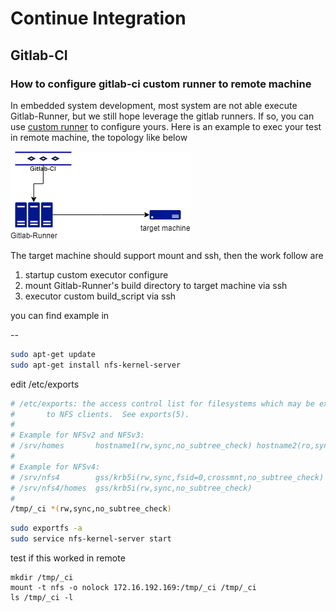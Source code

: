 # Continue Integration



## Gitlab-CI

### How to configure gitlab-ci custom runner to remote machine

In embedded system development, most system are not able execute Gitlab-Runner, but we still hope leverage the gitlab runners. If so, you can use [custom runner](https://docs.gitlab.com/runner/executors/custom.html) to configure yours. Here is an example to exec your test in remote machine, the topology like below

![](./images/gitlab-custom-executor.png)

The target machine should support mount and ssh, then the work follow are

1. startup custom executor configure
2. mount Gitlab-Runner's build directory to target machine via ssh
3. executor custom build_script via ssh

you can find example in 

--







```bash
sudo apt-get update
sudo apt-get install nfs-kernel-server
```

edit /etc/exports

```bash
# /etc/exports: the access control list for filesystems which may be exported
#		to NFS clients.  See exports(5).
#
# Example for NFSv2 and NFSv3:
# /srv/homes       hostname1(rw,sync,no_subtree_check) hostname2(ro,sync,no_subtree_check)
#
# Example for NFSv4:
# /srv/nfs4        gss/krb5i(rw,sync,fsid=0,crossmnt,no_subtree_check)
# /srv/nfs4/homes  gss/krb5i(rw,sync,no_subtree_check)
#
/tmp/_ci *(rw,sync,no_subtree_check)
```



```bash
sudo exportfs -a
sudo service nfs-kernel-server start
```



test if this worked in remote

```
mkdir /tmp/_ci
mount -t nfs -o nolock 172.16.192.169:/tmp/_ci /tmp/_ci
ls /tmp/_ci -l

```

